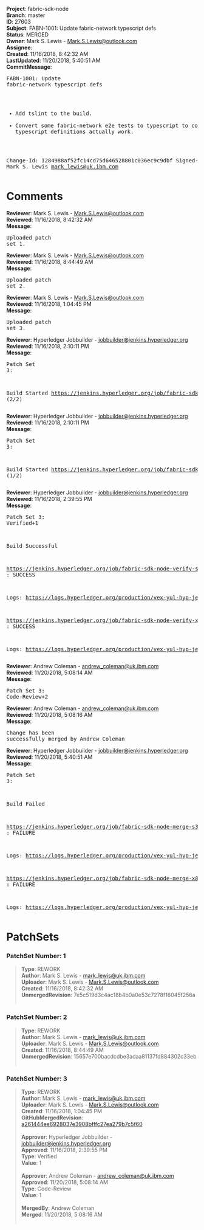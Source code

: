 <strong>Project</strong>: fabric-sdk-node<br><strong>Branch</strong>: master<br><strong>ID</strong>: 27603<br><strong>Subject</strong>: FABN-1001: Update fabric-network typescript defs<br><strong>Status</strong>: MERGED<br><strong>Owner</strong>: Mark S. Lewis - Mark.S.Lewis@outlook.com<br><strong>Assignee</strong>:<br><strong>Created</strong>: 11/16/2018, 8:42:32 AM<br><strong>LastUpdated</strong>: 11/20/2018, 5:40:51 AM<br><strong>CommitMessage</strong>:<br><pre>FABN-1001: Update fabric-network typescript defs

- Add tslint to the build.
- Convert some fabric-network e2e tests to typescript to confirm
the typescript definitions actually work.

Change-Id: I284988af52fc14cd75d646528801c036ec9c9dbf
Signed-off-by: Mark S. Lewis <mark_lewis@uk.ibm.com>
</pre><h1>Comments</h1><strong>Reviewer</strong>: Mark S. Lewis - Mark.S.Lewis@outlook.com<br><strong>Reviewed</strong>: 11/16/2018, 8:42:32 AM<br><strong>Message</strong>: <pre>Uploaded patch set 1.</pre><strong>Reviewer</strong>: Mark S. Lewis - Mark.S.Lewis@outlook.com<br><strong>Reviewed</strong>: 11/16/2018, 8:44:49 AM<br><strong>Message</strong>: <pre>Uploaded patch set 2.</pre><strong>Reviewer</strong>: Mark S. Lewis - Mark.S.Lewis@outlook.com<br><strong>Reviewed</strong>: 11/16/2018, 1:04:45 PM<br><strong>Message</strong>: <pre>Uploaded patch set 3.</pre><strong>Reviewer</strong>: Hyperledger Jobbuilder - jobbuilder@jenkins.hyperledger.org<br><strong>Reviewed</strong>: 11/16/2018, 2:10:11 PM<br><strong>Message</strong>: <pre>Patch Set 3:

Build Started https://jenkins.hyperledger.org/job/fabric-sdk-node-verify-s390x/189/ (2/2)</pre><strong>Reviewer</strong>: Hyperledger Jobbuilder - jobbuilder@jenkins.hyperledger.org<br><strong>Reviewed</strong>: 11/16/2018, 2:10:11 PM<br><strong>Message</strong>: <pre>Patch Set 3:

Build Started https://jenkins.hyperledger.org/job/fabric-sdk-node-verify-x86_64/1557/ (1/2)</pre><strong>Reviewer</strong>: Hyperledger Jobbuilder - jobbuilder@jenkins.hyperledger.org<br><strong>Reviewed</strong>: 11/16/2018, 2:39:55 PM<br><strong>Message</strong>: <pre>Patch Set 3: Verified+1

Build Successful 

https://jenkins.hyperledger.org/job/fabric-sdk-node-verify-s390x/189/ : SUCCESS

Logs: https://logs.hyperledger.org/production/vex-yul-hyp-jenkins-3/fabric-sdk-node-verify-s390x/189

https://jenkins.hyperledger.org/job/fabric-sdk-node-verify-x86_64/1557/ : SUCCESS

Logs: https://logs.hyperledger.org/production/vex-yul-hyp-jenkins-3/fabric-sdk-node-verify-x86_64/1557</pre><strong>Reviewer</strong>: Andrew Coleman - andrew_coleman@uk.ibm.com<br><strong>Reviewed</strong>: 11/20/2018, 5:08:14 AM<br><strong>Message</strong>: <pre>Patch Set 3: Code-Review+2</pre><strong>Reviewer</strong>: Andrew Coleman - andrew_coleman@uk.ibm.com<br><strong>Reviewed</strong>: 11/20/2018, 5:08:16 AM<br><strong>Message</strong>: <pre>Change has been successfully merged by Andrew Coleman</pre><strong>Reviewer</strong>: Hyperledger Jobbuilder - jobbuilder@jenkins.hyperledger.org<br><strong>Reviewed</strong>: 11/20/2018, 5:40:51 AM<br><strong>Message</strong>: <pre>Patch Set 3:

Build Failed 

https://jenkins.hyperledger.org/job/fabric-sdk-node-merge-s390x/59/ : FAILURE

Logs: https://logs.hyperledger.org/production/vex-yul-hyp-jenkins-3/fabric-sdk-node-merge-s390x/59

https://jenkins.hyperledger.org/job/fabric-sdk-node-merge-x86_64/71/ : FAILURE

Logs: https://logs.hyperledger.org/production/vex-yul-hyp-jenkins-3/fabric-sdk-node-merge-x86_64/71</pre><h1>PatchSets</h1><h3>PatchSet Number: 1</h3><blockquote><strong>Type</strong>: REWORK<br><strong>Author</strong>: Mark S. Lewis - mark_lewis@uk.ibm.com<br><strong>Uploader</strong>: Mark S. Lewis - Mark.S.Lewis@outlook.com<br><strong>Created</strong>: 11/16/2018, 8:42:32 AM<br><strong>UnmergedRevision</strong>: 7e5c519d3c4ac18b4b0a0e53c7278f16045f256a<br><br></blockquote><h3>PatchSet Number: 2</h3><blockquote><strong>Type</strong>: REWORK<br><strong>Author</strong>: Mark S. Lewis - mark_lewis@uk.ibm.com<br><strong>Uploader</strong>: Mark S. Lewis - Mark.S.Lewis@outlook.com<br><strong>Created</strong>: 11/16/2018, 8:44:49 AM<br><strong>UnmergedRevision</strong>: 15657e700bacdcdbe3adaa81137fd884302c33eb<br><br></blockquote><h3>PatchSet Number: 3</h3><blockquote><strong>Type</strong>: REWORK<br><strong>Author</strong>: Mark S. Lewis - mark_lewis@uk.ibm.com<br><strong>Uploader</strong>: Mark S. Lewis - Mark.S.Lewis@outlook.com<br><strong>Created</strong>: 11/16/2018, 1:04:45 PM<br><strong>GitHubMergedRevision</strong>: [a261444ee6928037e3908bfffc27ea279b7c5f60](https://github.com/hyperledger/fabric-sdk-node/commit/a261444ee6928037e3908bfffc27ea279b7c5f60)<br><br><strong>Approver</strong>: Hyperledger Jobbuilder - jobbuilder@jenkins.hyperledger.org<br><strong>Approved</strong>: 11/16/2018, 2:39:55 PM<br><strong>Type</strong>: Verified<br><strong>Value</strong>: 1<br><br><strong>Approver</strong>: Andrew Coleman - andrew_coleman@uk.ibm.com<br><strong>Approved</strong>: 11/20/2018, 5:08:14 AM<br><strong>Type</strong>: Code-Review<br><strong>Value</strong>: 1<br><br><strong>MergedBy</strong>: Andrew Coleman<br><strong>Merged</strong>: 11/20/2018, 5:08:16 AM<br><br></blockquote>